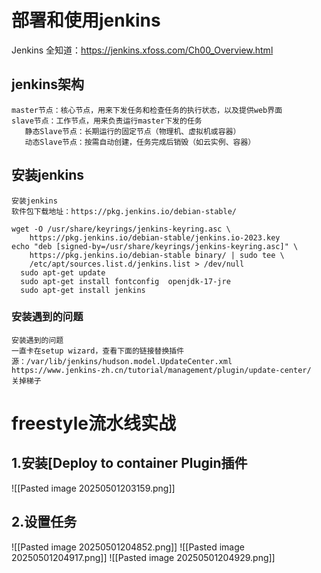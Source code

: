 # 部署和使用jenkins
Jenkins 全知道：https://jenkins.xfoss.com/Ch00_Overview.html
## jenkins架构
```
master节点：核心节点，用来下发任务和检查任务的执行状态，以及提供web界面
slave节点：工作节点，用来负责运行master下发的任务
   静态Slave节点：长期运行的固定节点（物理机、虚拟机或容器）
   动态Slave节点：按需自动创建，任务完成后销毁（如云实例、容器）
```
## 安装jenkins
```
安装jenkins
软件包下载地址：https://pkg.jenkins.io/debian-stable/

wget -O /usr/share/keyrings/jenkins-keyring.asc \
    https://pkg.jenkins.io/debian-stable/jenkins.io-2023.key
echo "deb [signed-by=/usr/share/keyrings/jenkins-keyring.asc]" \
    https://pkg.jenkins.io/debian-stable binary/ | sudo tee \
    /etc/apt/sources.list.d/jenkins.list > /dev/null
  sudo apt-get update
  sudo apt-get install fontconfig  openjdk-17-jre
  sudo apt-get install jenkins
```
### 安装遇到的问题
```
安装遇到的问题
一直卡在setup wizard，查看下面的链接替换插件源：/var/lib/jenkins/hudson.model.UpdateCenter.xml
https://www.jenkins-zh.cn/tutorial/management/plugin/update-center/
关掉梯子
```
# freestyle流水线实战
## 1.安装[Deploy to container Plugin插件
![[Pasted image 20250501203159.png]]
## 2.设置任务
![[Pasted image 20250501204852.png]]
![[Pasted image 20250501204917.png]]
![[Pasted image 20250501204929.png]]
